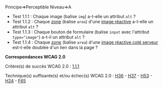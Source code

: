 Principe=>Perceptible
Niveau=>A

+  Test 1.1.1 : Chaque image (balise `img`) a-t-elle un attribut `alt` ?
+  Test 1.1.2 : Chaque [zone](#zone-dune-image-ractive) (balise `area`) d'une [image réactive](#image-ractive) a-t-elle un attribut `alt` ?
+  Test 1.1.3 : Chaque bouton de formulaire (balise `input` avec l'attribut `type="image"`) a-t-il un attribut `alt` ?
+  Test 1.1.4 : Chaque [zone](#zone-dune-image-ractive) (balise `area`) d'une [image réactive coté serveur](#image-ractive) est-t-elle doublée d'un lien dans la page ?

**Correspondances WCAG 2.0**

Critère(s) de succès WCAG 2.0 : [1.1.1](http://www.w3.org/Translations/WCAG20-fr/#text-equiv-all)

Technique(s) suffisante(s) et/ou échec(s) WCAG 2.0 : [H36](http://www.w3.org/TR/WCAG-TECHS/H36.html) - [H37](http://www.w3.org/TR/WCAG-TECHS/H37.html) - [H53](http://www.w3.org/TR/WCAG-TECHS/H53.html) - [H24](http://www.w3.org/TR/WCAG-TECHS/H24.html) - [F65](http://www.w3.org/TR/WCAG-TECHS/H65.html)
